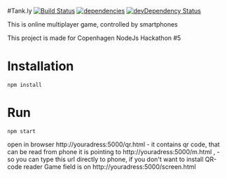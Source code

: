 #Tank.ly [![Build Status](https://travis-ci.org/eagleeye/multiplayerTanks.svg)](https://travis-ci.org/eagleeye/multiplayerTanks) [![dependencies](https://david-dm.org/eagleeye/multiplayerTanks.svg)](https://david-dm.org/eagleeye/multiplayerTanks) [![devDependency Status](https://david-dm.org/eagleeye/multiplayerTanks/dev-status.svg)](https://david-dm.org/eagleeye/multiplayerTanks#info=devDependencies)

This is online multiplayer game, controlled by smartphones

This project is made for Copenhagen NodeJs Hackathon #5

# Installation

`npm install`

# Run

`npm start` 

open in browser http://youradress:5000/qr.html - it contains qr code, that can be read from phone
it is pointing to http://youradress:5000/m.html , - so you can type this url directly to phone, if you don't want to install QR-code reader
Game field is on http://youradress:5000/screen.html